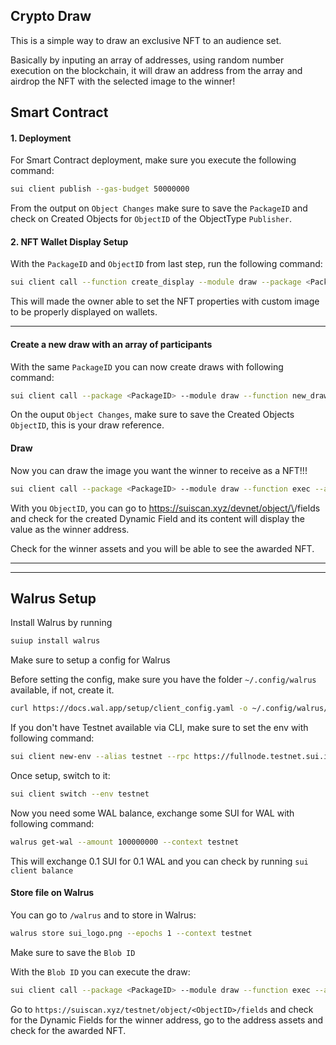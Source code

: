 ## Crypto Draw

This is a simple way to draw an exclusive NFT to an audience set.

Basically by inputing an array of addresses, using random number execution on the blockchain, it will draw an address from the array and airdrop the NFT with the selected image to the winner!

## Smart Contract
#### 1. Deployment

For Smart Contract deployment, make sure you execute the following command:

```bash
sui client publish --gas-budget 50000000
```

From the output on `Object Changes` make sure to save the `PackageID` and check on Created Objects for `ObjectID` of the ObjectType `Publisher`.

#### 2. NFT Wallet Display Setup

With the `PackageID` and `ObjectID` from last step, run the following command:

```bash
sui client call --function create_display --module draw --package <PackageID> --args <ObjectID> --gas-budget 10000000
```

This will made the owner able to set the NFT properties with custom image to be properly displayed on wallets.

---

#### Create a new draw with an array of participants

With the same `PackageID` you can now create draws with following command:

```bash
sui client call --package <PackageID> --module draw --function new_draw --args '[<address1>, ... ,<addressN>]' --gas-budget 50000000
```

On the ouput `Object Changes`, make sure to save the Created Objects `ObjectID`, this is your draw reference.

#### Draw

Now you can draw the image you want the winner to receive as a NFT!!!

```bash
sui client call --package <PackageID> --module draw --function exec --args <ObjectID> 0x8 <Image URL> --gas-budget 50000000
```

With you `ObjectID`, you can go to https://suiscan.xyz/devnet/object/\<ObjectID>\/fields and check for the created Dynamic Field and its content will display the value as the winner address.

Check for the winner assets and you will be able to see the awarded NFT.

---
---

## Walrus Setup
Install Walrus by running

```bash
suiup install walrus
```

Make sure to setup a config for Walrus

Before setting the config, make sure you have the folder `~/.config/walrus` available, if not, create it.

```bash
curl https://docs.wal.app/setup/client_config.yaml -o ~/.config/walrus/client_config.yaml
```

If you don't have Testnet available via CLI, make sure to set the env with following command:

```bash
sui client new-env --alias testnet --rpc https://fullnode.testnet.sui.io:443
```

Once setup, switch to it:

```bash
sui client switch --env testnet
```

Now you need some WAL balance, exchange some SUI for WAL with following command:

```bash
walrus get-wal --amount 100000000 --context testnet
```

This will exchange 0.1 SUI for 0.1 WAL and you can check by running `sui client balance`

#### Store file on Walrus

You can go to `/walrus` and to store in Walrus:

```bash
walrus store sui_logo.png --epochs 1 --context testnet
```

Make sure to save the `Blob ID`

With the `Blob ID` you can execute the draw:

```bash
sui client call --package <PackageID> --module draw --function exec --args <ObjectID> 0x8 https://aggregator.walrus-testnet.walrus.space/v1/blobs/<Blob ID> --gas-budget 50000000
```

Go to `https://suiscan.xyz/testnet/object/<ObjectID>/fields` and check for the Dynamic Fields for the winner address, go to the address assets and check for the awarded NFT.